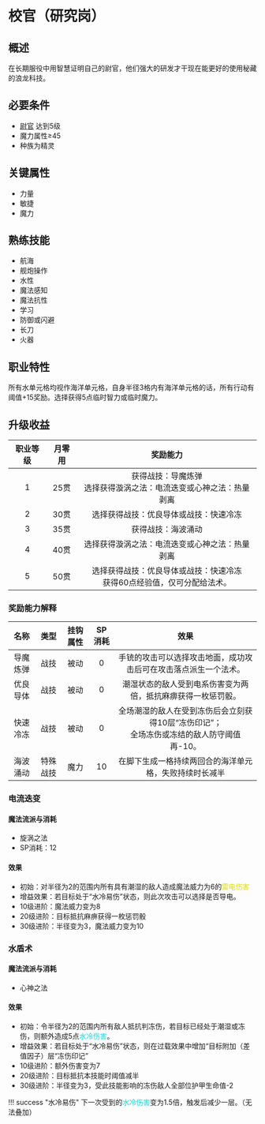 # 校官（研究岗）

## 概述

在长期服役中用智慧证明自己的尉官，他们强大的研发才干现在能更好的使用秘藏的浪龙科技。

## 必要条件

* <a href="../lieutenant" target="_blank">尉官</a>
达到5级
* 魔力属性≥45
* 种族为精灵

## 关键属性

* 力量
* 敏捷
* 魔力

## 熟练技能

* 航海
* 舰炮操作
* 水性
* 魔法感知
* 魔法抗性
* 学习
* 防御或闪避
* 长刀
* 火器

## 职业特性

所有水单元格均视作海洋单元格，自身半径3格内有海洋单元格的话，所有行动有阈值+15奖励。选择获得5点临时智力或临时魔力。

## 升级收益

职业等级|月零用|奖励能力
:--:|:--:|:--:
1|25贯|获得战技：导魔炼弹<br>选择获得漩涡之法：电流迭变或心神之法：热量剥离
2|30贯|选择获得战技：优良导体或战技：快速冷冻
3|35贯|获得战技：海波涌动
4|40贯|选择获得漩涡之法：电流迭变或心神之法：热量剥离
5|50贯|选择获得战技：优良导体或战技：快速冷冻<br>获得60点经验值，仅可分配给法术。

### 奖励能力解释

名称|类型|挂钩属性|SP消耗|效果
:--:|:--:|:--:|:--:|:--:
导魔炼弹|战技|被动|0|手铳的攻击可以选择攻击地面，成功攻击后可在攻击落点派生一个法术。
优良导体|战技|被动|0|潮湿状态的敌人受到电系伤害变为两倍，抵抗麻痹获得一枚惩罚骰。
快速冷冻|战技|被动|0|全场潮湿的敌人在受到冻伤后会立刻获得10层“冻伤印记”；<br>全场冻伤或冻结的敌人防守阈值再-10。
海波涌动|特殊战技|魔力|10|在脚下生成一格持续两回合的海洋单元格，失败持续时长减半

### 电流迭变

#### 魔法流派与消耗

* 旋涡之法
* SP消耗：12

#### 效果

* 初始：对半径为2的范围内所有具有潮湿的敌人造成魔法威力为6的<font color="#dddd00">雷电伤害</font>
* 增益效果：若目标处于“水冷易伤”状态，则此次攻击可以选择是否导电。
* 10级进阶：魔法威力变为8
* 20级进阶：目标抵抗麻痹获得一枚惩罚骰
* 30级进阶：半径变为3，魔法威力变为10

### 水盾术

#### 魔法流派与消耗

* 心神之法

#### 效果

* 初始：令半径为2的范围内所有敌人抵抗判冻伤，若目标已经处于潮湿或冻伤，则额外造成5点<font color="#00dbdb">水冷伤害</font>。
* 增益效果：若目标处于“水冷易伤”状态，则在过载效果中增加“目标附加（差值因子）层“冻伤印记”
* 10级进阶：额外伤害变为7
* 20级进阶：目标抵抗本技能时阈值减半
* 30级进阶：半径变为3，受此技能影响的冻伤敌人全部位护甲生命值-2

!!! success "水冷易伤"
    下一次受到的<font color="#00dbdb">水冷伤害</font>变为1.5倍，触发后减少一层。（无法叠加）